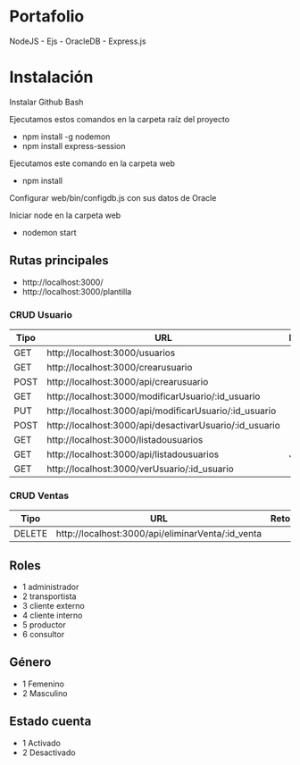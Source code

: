 # Portafolio

NodeJS - Ejs - OracleDB - Express.js

# Instalación

Instalar Github Bash

Ejecutamos estos comandos en la carpeta raíz del proyecto
- npm install -g nodemon
- npm install express-session

Ejecutamos este comando en la carpeta web
- npm install

Configurar web/bin/configdb.js con sus datos de Oracle

Iniciar node en la carpeta web
- nodemon start

## Rutas principales
- http://localhost:3000/
- http://localhost:3000/plantilla

### CRUD Usuario

| Tipo | URL | Retorna |
| ------------- | ------------- | ------------- |
| GET  | http://localhost:3000/usuarios  |  |
| GET  | http://localhost:3000/crearusuario  |  |
| POST | http://localhost:3000/api/crearusuario  | |
| GET  | http://localhost:3000/modificarUsuario/:id_usuario  |  |
| PUT  | http://localhost:3000/api/modificarUsuario/:id_usuario  | |
| POST | http://localhost:3000/api/desactivarUsuario/:id_usuario  | |
| GET  | http://localhost:3000/listadousuarios  |  |
| GET  | http://localhost:3000/api/listadousuarios  | JSON |
| GET  | http://localhost:3000/verUsuario/:id_usuario  |  |


### CRUD Ventas

| Tipo | URL | Retorna |
| ------------- | ------------- | ------------- |
| DELETE  | http://localhost:3000/api/eliminarVenta/:id_venta  |  |

## Roles
- 1 administrador
- 2 transportista
- 3 cliente externo
- 4 cliente interno
- 5 productor
- 6 consultor

## Género
- 1 Femenino
- 2 Masculino

## Estado cuenta
- 1 Activado
- 2 Desactivado

